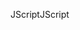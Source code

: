 <span data-ttu-id="2c446-101">JScript</span><span class="sxs-lookup"><span data-stu-id="2c446-101">JScript</span></span>